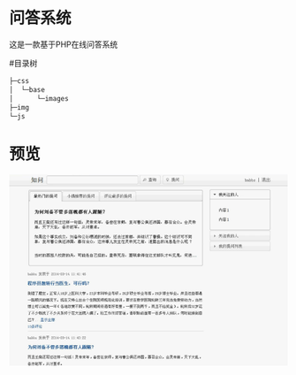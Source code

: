 # 问答系统
这是一款基于PHP在线问答系统

#目录树
```
├─css
│  └─base
│      └─images
├─img
└─js
```

# 预览
![img](shouye.png)